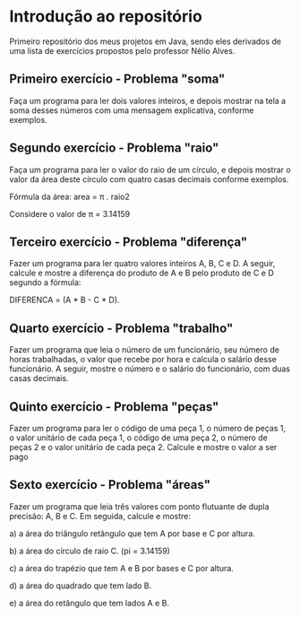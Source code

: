 # Introdução ao repositório

Primeiro repositório dos meus projetos em Java, sendo eles derivados de uma lista de exercícios propostos pelo professor Nélio Alves. 

## Primeiro exercício - Problema "soma"

Faça um programa para ler dois valores inteiros, e depois mostrar na tela a soma desses números com uma
mensagem explicativa, conforme exemplos.

## Segundo exercício - Problema "raio"

Faça um programa para ler o valor do raio de um círculo, e depois mostrar o valor da área deste círculo com quatro
casas decimais conforme exemplos.

Fórmula da área: area = π . raio2

Considere o valor de π = 3.14159

## Terceiro exercício - Problema "diferença"

Fazer um programa para ler quatro valores inteiros A, B, C e D. A seguir, calcule e mostre a diferença do produto
de A e B pelo produto de C e D segundo a fórmula: 

DIFERENCA = (A * B - C * D).

## Quarto exercício - Problema "trabalho"

Fazer um programa que leia o número de um funcionário, seu número de horas trabalhadas, o valor que recebe por
hora e calcula o salário desse funcionário. A seguir, mostre o número e o salário do funcionário, com duas casas decimais.

## Quinto exercício - Problema "peças"

Fazer um programa para ler o código de uma peça 1, o número de peças 1, o valor unitário de cada peça 1, o
código de uma peça 2, o número de peças 2 e o valor unitário de cada peça 2. Calcule e mostre o valor a ser pago 

## Sexto exercício - Problema "áreas"

Fazer um programa que leia três valores com ponto flutuante de dupla precisão: A, B e C. Em seguida, calcule e mostre:

a) a área do triângulo retângulo que tem A por base e C por altura.

b) a área do círculo de raio C. (pi = 3.14159)

c) a área do trapézio que tem A e B por bases e C por altura.

d) a área do quadrado que tem lado B.

e) a área do retângulo que tem lados A e B.

